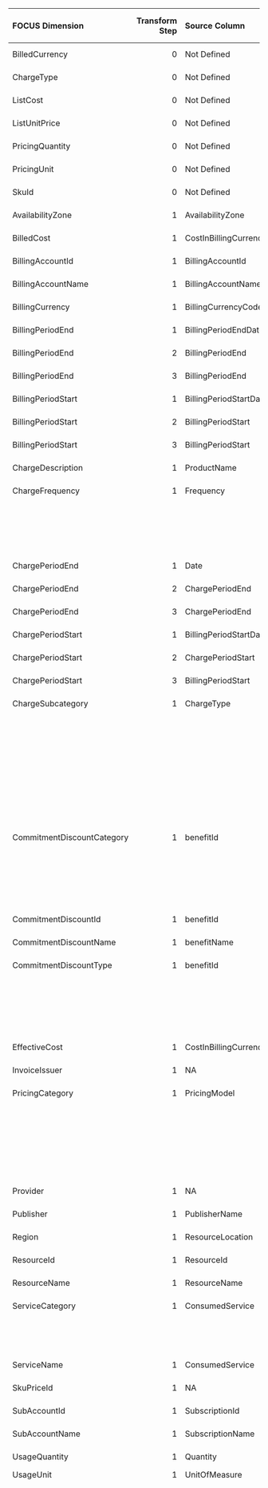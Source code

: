 | FOCUS Dimension            |   Transform Step | Source Column          | Source Column Type   | Transform Type      | Filters/Process/Etc.                                                                         |
|:---------------------------|-----------------:|:-----------------------|:---------------------|:--------------------|:---------------------------------------------------------------------------------------------|
| BilledCurrency             |                0 | Not Defined            | Not Defined          | Not Defined         | Not Defined                                                                                  |
| ChargeType                 |                0 | Not Defined            | Not Defined          | Not Defined         | Not Defined                                                                                  |
| ListCost                   |                0 | Not Defined            | Not Defined          | Not Defined         | Not Defined                                                                                  |
| ListUnitPrice              |                0 | Not Defined            | Not Defined          | Not Defined         | Not Defined                                                                                  |
| PricingQuantity            |                0 | Not Defined            | Not Defined          | Not Defined         | Not Defined                                                                                  |
| PricingUnit                |                0 | Not Defined            | Not Defined          | Not Defined         | Not Defined                                                                                  |
| SkuId                      |                0 | Not Defined            | Not Defined          | Not Defined         | Not Defined                                                                                  |
| AvailabilityZone           |                1 | AvailabilityZone       | Not Defined          | RENAME_COLUMN       |                                                                                              |
| BilledCost                 |                1 | CostInBillingCurrency  | Not Defined          | RENAME_COLUMN       |                                                                                              |
| BillingAccountId           |                1 | BillingAccountId       | Not Defined          | RENAME_COLUMN       |                                                                                              |
| BillingAccountName         |                1 | BillingAccountName     | Not Defined          | RENAME_COLUMN       |                                                                                              |
| BillingCurrency            |                1 | BillingCurrencyCode    | Not Defined          | RENAME_COLUMN       |                                                                                              |
| BillingPeriodEnd           |                1 | BillingPeriodEndDate   | Not Defined          | PARSE_DATETIME      | %m/%d/%Y                                                                                     |
| BillingPeriodEnd           |                2 | BillingPeriodEnd       | Not Defined          | ASSIGN_UTC_TIMEZONE |                                                                                              |
| BillingPeriodEnd           |                3 | BillingPeriodEnd       | Not Defined          | RENAME_COLUMN       |                                                                                              |
| BillingPeriodStart         |                1 | BillingPeriodStartDate | Not Defined          | PARSE_DATETIME      | %m/%d/%Y                                                                                     |
| BillingPeriodStart         |                2 | BillingPeriodStart     | Not Defined          | ASSIGN_UTC_TIMEZONE |                                                                                              |
| BillingPeriodStart         |                3 | BillingPeriodStart     | Not Defined          | RENAME_COLUMN       |                                                                                              |
| ChargeDescription          |                1 | ProductName            | Not Defined          | RENAME_COLUMN       |                                                                                              |
| ChargeFrequency            |                1 | Frequency              | Not Defined          | SQL_CONDITION       | conditions:                                                                                  |
|                            |                  |                        |                      |                     | - WHEN Frequency = 'OneTime' THEN 'One-Time'                                                 |
|                            |                  |                        |                      |                     | - WHEN Frequency = 'Recurring' THEN 'Recurring'                                              |
|                            |                  |                        |                      |                     | - WHEN Frequency = 'UsageBased' THEN 'Usage-Based'                                           |
|                            |                  |                        |                      |                     | default_value: '''Other'''                                                                   |
| ChargePeriodEnd            |                1 | Date                   | Not Defined          | PARSE_DATETIME      | %m/%d/%Y                                                                                     |
| ChargePeriodEnd            |                2 | ChargePeriodEnd        | Not Defined          | ASSIGN_UTC_TIMEZONE |                                                                                              |
| ChargePeriodEnd            |                3 | ChargePeriodEnd        | Not Defined          | RENAME_COLUMN       |                                                                                              |
| ChargePeriodStart          |                1 | BillingPeriodStartDate | Not Defined          | PARSE_DATETIME      | %m/%d/%Y                                                                                     |
| ChargePeriodStart          |                2 | ChargePeriodStart      | Not Defined          | ASSIGN_UTC_TIMEZONE |                                                                                              |
| ChargePeriodStart          |                3 | BillingPeriodStart     | Not Defined          | RENAME_COLUMN       |                                                                                              |
| ChargeSubcategory          |                1 | ChargeType             | Not Defined          | SQL_CONDITION       | conditions:                                                                                  |
|                            |                  |                        |                      |                     | - WHEN ChargeType = 'Usage' AND PricingModel = 'Reservation' OR PricingModel = 'SavingsPlan' |
|                            |                  |                        |                      |                     |   THEN 'Used Commitment'                                                                     |
|                            |                  |                        |                      |                     | - WHEN PricingModel = 'UnusedReservation' OR PricingModel = 'UnusedSavingsPlan' THEN         |
|                            |                  |                        |                      |                     |   'Unused Commitment'                                                                        |
|                            |                  |                        |                      |                     | - WHEN ChargeType = 'Refund' THEN 'Refund'                                                   |
|                            |                  |                        |                      |                     | - WHEN ChargeType = 'RoundingAdjustment' THEN 'Rounding Error'                               |
|                            |                  |                        |                      |                     | default_value: '''Other'''                                                                   |
| CommitmentDiscountCategory |                1 | benefitId              | Not Defined          | SQL_CONDITION       | conditions:                                                                                  |
|                            |                  |                        |                      |                     | - WHEN LOWER(benefitId) LIKE '%/microsoft.capacity/%' THEN 'Usage'                           |
|                            |                  |                        |                      |                     | - WHEN LOWER(benefitId) LIKE '%/microsoft.billingbenefits/%' THEN 'Spend'                    |
|                            |                  |                        |                      |                     | default_value: 'NULL'                                                                        |
| CommitmentDiscountId       |                1 | benefitId              | Not Defined          | RENAME_COLUMN       |                                                                                              |
| CommitmentDiscountName     |                1 | benefitName            | Not Defined          | RENAME_COLUMN       |                                                                                              |
| CommitmentDiscountType     |                1 | benefitId              | Not Defined          | SQL_CONDITION       | conditions:                                                                                  |
|                            |                  |                        |                      |                     | - WHEN LOWER(benefitId) LIKE '%/microsoft.capacity/%' THEN 'Reservation'                     |
|                            |                  |                        |                      |                     | - WHEN LOWER(benefitId) LIKE '%/microsoft.billingbenefits/%' THEN 'Savings Plan'             |
|                            |                  |                        |                      |                     | default_value: 'NULL'                                                                        |
| EffectiveCost              |                1 | CostInBillingCurrency  | Not Defined          | RENAME_COLUMN       |                                                                                              |
| InvoiceIssuer              |                1 | NA                     | Not Defined          | ASSIGN_STATIC_VALUE | static_value: Microsoft                                                                      |
| PricingCategory            |                1 | PricingModel           | Not Defined          | SQL_CONDITION       | conditions:                                                                                  |
|                            |                  |                        |                      |                     | - WHEN PricingModel = 'OnDemand' THEN 'On-Demand'                                            |
|                            |                  |                        |                      |                     | - WHEN PricingModel = 'Spot' THEN 'Dynamic'                                                  |
|                            |                  |                        |                      |                     | - WHEN PricingModel = 'Reservation' OR PricingModel = 'Savings Plans' THEN 'Commitment       |
|                            |                  |                        |                      |                     |   Discount'                                                                                  |
|                            |                  |                        |                      |                     | default_value: '''Other'''                                                                   |
| Provider                   |                1 | NA                     | Not Defined          | ASSIGN_STATIC_VALUE | static_value: Azure                                                                          |
| Publisher                  |                1 | PublisherName          | Not Defined          | RENAME_COLUMN       |                                                                                              |
| Region                     |                1 | ResourceLocation       | Not Defined          | RENAME_COLUMN       |                                                                                              |
| ResourceId                 |                1 | ResourceId             | Not Defined          | RENAME_COLUMN       |                                                                                              |
| ResourceName               |                1 | ResourceName           | Not Defined          | RENAME_COLUMN       |                                                                                              |
| ServiceCategory            |                1 | ConsumedService        | Not Defined          | LOOKUP              | destination_value: ServiceCategory                                                           |
|                            |                  |                        |                      |                     | reference_dataset_path: conversion_configs/azure/mapping_files/azure_category_mapping.csv    |
|                            |                  |                        |                      |                     | source_value: ConsumedService                                                                |
| ServiceName                |                1 | ConsumedService        | Not Defined          | RENAME_COLUMN       |                                                                                              |
| SkuPriceId                 |                1 | NA                     | Not Defined          | ASSIGN_STATIC_VALUE | static_value: null                                                                           |
| SubAccountId               |                1 | SubscriptionId         | Not Defined          | RENAME_COLUMN       |                                                                                              |
| SubAccountName             |                1 | SubscriptionName       | Not Defined          | RENAME_COLUMN       |                                                                                              |
| UsageQuantity              |                1 | Quantity               | Not Defined          | RENAME_COLUMN       |                                                                                              |
| UsageUnit                  |                1 | UnitOfMeasure          | string               | MAP_VALUES          | default_value: Units                                                                         |
|                            |                  |                        |                      |                     | value_list:                                                                                  |
|                            |                  |                        |                      |                     | - key: 1                                                                                     |
|                            |                  |                        |                      |                     |   value: Units                                                                               |
|                            |                  |                        |                      |                     | - key: 1 /Day                                                                                |
|                            |                  |                        |                      |                     |   value: Units/Day                                                                           |
|                            |                  |                        |                      |                     | - key: 1 /Hour                                                                               |
|                            |                  |                        |                      |                     |   value: Units/Hour                                                                          |
|                            |                  |                        |                      |                     | - key: 1 /Month                                                                              |
|                            |                  |                        |                      |                     |   value: Units/Month                                                                         |
|                            |                  |                        |                      |                     | - key: 1 /Year                                                                               |
|                            |                  |                        |                      |                     |   value: Units/Year                                                                          |
|                            |                  |                        |                      |                     | - key: 1 1 Hour                                                                              |
|                            |                  |                        |                      |                     |   value: Hours                                                                               |
|                            |                  |                        |                      |                     | - key: 1 Agents                                                                              |
|                            |                  |                        |                      |                     |   value: Agents                                                                              |
|                            |                  |                        |                      |                     | - key: 1 Annual Domain                                                                       |
|                            |                  |                        |                      |                     |   value: Domains/Year                                                                        |
|                            |                  |                        |                      |                     | - key: 1 Annual Domains                                                                      |
|                            |                  |                        |                      |                     |   value: Domains/Year                                                                        |
|                            |                  |                        |                      |                     | - key: 1 Annual Subscriptions                                                                |
|                            |                  |                        |                      |                     |   value: Subscriptions/Year                                                                  |
|                            |                  |                        |                      |                     | - key: 1 Border Routers                                                                      |
|                            |                  |                        |                      |                     |   value: Routers                                                                             |
|                            |                  |                        |                      |                     | - key: 1 Certificate                                                                         |
|                            |                  |                        |                      |                     |   value: Certificates                                                                        |
|                            |                  |                        |                      |                     | - key: 1 Concurrent DVC                                                                      |
|                            |                  |                        |                      |                     |   value: Configurations                                                                      |
|                            |                  |                        |                      |                     | - key: 1 Connection                                                                          |
|                            |                  |                        |                      |                     |   value: Connections                                                                         |
|                            |                  |                        |                      |                     | - key: 1 Connections                                                                         |
|                            |                  |                        |                      |                     |   value: Connections                                                                         |
|                            |                  |                        |                      |                     | - key: 1 Content Hours                                                                       |
|                            |                  |                        |                      |                     |   value: Hours                                                                               |
|                            |                  |                        |                      |                     | - key: 1 Cubic Meter/Month                                                                   |
|                            |                  |                        |                      |                     |   value: Cubic Meters/Month                                                                  |
|                            |                  |                        |                      |                     | - key: 1 Daily App                                                                           |
|                            |                  |                        |                      |                     |   value: Apps/Day                                                                            |
|                            |                  |                        |                      |                     | - key: 1 Daily Connection                                                                    |
|                            |                  |                        |                      |                     |   value: Connections/Day                                                                     |
|                            |                  |                        |                      |                     | - key: 1 Daily Connections                                                                   |
|                            |                  |                        |                      |                     |   value: Connections/Day                                                                     |
|                            |                  |                        |                      |                     | - key: 1 Daily Pack                                                                          |
|                            |                  |                        |                      |                     |   value: Packs/Day                                                                           |
|                            |                  |                        |                      |                     | - key: 1 Daily Reserved Unit                                                                 |
|                            |                  |                        |                      |                     |   value: Units/Day                                                                           |
|                            |                  |                        |                      |                     | - key: 1 Daily Reserved Units                                                                |
|                            |                  |                        |                      |                     |   value: Units/Day                                                                           |
|                            |                  |                        |                      |                     | - key: 1 Daily Unit                                                                          |
|                            |                  |                        |                      |                     |   value: Units/Day                                                                           |
|                            |                  |                        |                      |                     | - key: 1 Daily Units                                                                         |
|                            |                  |                        |                      |                     |   value: Units/Day                                                                           |
|                            |                  |                        |                      |                     | - key: 1 Daily User                                                                          |
|                            |                  |                        |                      |                     |   value: Users/Day                                                                           |
|                            |                  |                        |                      |                     | - key: 1 Database Unit                                                                       |
|                            |                  |                        |                      |                     |   value: Units                                                                               |
|                            |                  |                        |                      |                     | - key: 1 Database Units (DU)                                                                 |
|                            |                  |                        |                      |                     |   value: Units                                                                               |
|                            |                  |                        |                      |                     | - key: 1 Day                                                                                 |
|                            |                  |                        |                      |                     |   value: Days                                                                                |
|                            |                  |                        |                      |                     | - key: 1 Days                                                                                |
|                            |                  |                        |                      |                     |   value: Days                                                                                |
|                            |                  |                        |                      |                     | - key: 1 Device                                                                              |
|                            |                  |                        |                      |                     |   value: Devices                                                                             |
|                            |                  |                        |                      |                     | - key: 1 Devices                                                                             |
|                            |                  |                        |                      |                     |   value: Devices                                                                             |
|                            |                  |                        |                      |                     | - key: 1 Executions                                                                          |
|                            |                  |                        |                      |                     |   value: Executions                                                                          |
|                            |                  |                        |                      |                     | - key: 1 GB                                                                                  |
|                            |                  |                        |                      |                     |   value: GB                                                                                  |
|                            |                  |                        |                      |                     | - key: 1 GB Hour                                                                             |
|                            |                  |                        |                      |                     |   value: GB Hours                                                                            |
|                            |                  |                        |                      |                     | - key: 1 GB Second                                                                           |
|                            |                  |                        |                      |                     |   value: GB Seconds                                                                          |
|                            |                  |                        |                      |                     | - key: 1 GB/Hour                                                                             |
|                            |                  |                        |                      |                     |   value: GB/Hour                                                                             |
|                            |                  |                        |                      |                     | - key: 1 GB/Month                                                                            |
|                            |                  |                        |                      |                     |   value: GB/Month                                                                            |
|                            |                  |                        |                      |                     | - key: 1 GiB Hour                                                                            |
|                            |                  |                        |                      |                     |   value: GiB Hours                                                                           |
|                            |                  |                        |                      |                     | - key: 1 GiB/Day                                                                             |
|                            |                  |                        |                      |                     |   value: GiB/Day                                                                             |
|                            |                  |                        |                      |                     | - key: 1 GiB/Hour                                                                            |
|                            |                  |                        |                      |                     |   value: GiB/Hour                                                                            |
|                            |                  |                        |                      |                     | - key: 1 GiB/Month                                                                           |
|                            |                  |                        |                      |                     |   value: GiB/Month                                                                           |
|                            |                  |                        |                      |                     | - key: 1 Hour                                                                                |
|                            |                  |                        |                      |                     |   value: Hours                                                                               |
|                            |                  |                        |                      |                     | - key: 1 Hourly Connection                                                                   |
|                            |                  |                        |                      |                     |   value: Connections/Hour                                                                    |
|                            |                  |                        |                      |                     | - key: 1 Hourly Unit                                                                         |
|                            |                  |                        |                      |                     |   value: Units/Hour                                                                          |
|                            |                  |                        |                      |                     | - key: 1 Hourly Units                                                                        |
|                            |                  |                        |                      |                     |   value: Units/Hour                                                                          |
|                            |                  |                        |                      |                     | - key: 1 Hours                                                                               |
|                            |                  |                        |                      |                     |   value: Hours                                                                               |
|                            |                  |                        |                      |                     | - key: 1 Key                                                                                 |
|                            |                  |                        |                      |                     |   value: Keys                                                                                |
|                            |                  |                        |                      |                     | - key: 1 Key Use                                                                             |
|                            |                  |                        |                      |                     |   value: Keys                                                                                |
|                            |                  |                        |                      |                     | - key: 1 MB                                                                                  |
|                            |                  |                        |                      |                     |   value: MB                                                                                  |
|                            |                  |                        |                      |                     | - key: 1 Maps                                                                                |
|                            |                  |                        |                      |                     |   value: Maps                                                                                |
|                            |                  |                        |                      |                     | - key: 1 Messaging Unit                                                                      |
|                            |                  |                        |                      |                     |   value: Units                                                                               |
|                            |                  |                        |                      |                     | - key: 1 Minute                                                                              |
|                            |                  |                        |                      |                     |   value: Minutes                                                                             |
|                            |                  |                        |                      |                     | - key: 1 Month                                                                               |
|                            |                  |                        |                      |                     |   value: Months                                                                              |
|                            |                  |                        |                      |                     | - key: 1 Named Users                                                                         |
|                            |                  |                        |                      |                     |   value: Users                                                                               |
|                            |                  |                        |                      |                     | - key: 1 Node                                                                                |
|                            |                  |                        |                      |                     |   value: Nodes                                                                               |
|                            |                  |                        |                      |                     | - key: 1 Nodes                                                                               |
|                            |                  |                        |                      |                     |   value: Nodes                                                                               |
|                            |                  |                        |                      |                     | - key: 1 PB/Hour                                                                             |
|                            |                  |                        |                      |                     |   value: PB/Hour                                                                             |
|                            |                  |                        |                      |                     | - key: 1 PiB/Hour                                                                            |
|                            |                  |                        |                      |                     |   value: PiB/Hour                                                                            |
|                            |                  |                        |                      |                     | - key: 1 Pipeline                                                                            |
|                            |                  |                        |                      |                     |   value: Pipelines                                                                           |
|                            |                  |                        |                      |                     | - key: 1 Plan                                                                                |
|                            |                  |                        |                      |                     |   value: Plans                                                                               |
|                            |                  |                        |                      |                     | - key: 1 Plans                                                                               |
|                            |                  |                        |                      |                     |   value: Plans                                                                               |
|                            |                  |                        |                      |                     | - key: 1 Policies                                                                            |
|                            |                  |                        |                      |                     |   value: Policies                                                                            |
|                            |                  |                        |                      |                     | - key: 1 Resource                                                                            |
|                            |                  |                        |                      |                     |   value: Resources                                                                           |
|                            |                  |                        |                      |                     | - key: 1 Sites                                                                               |
|                            |                  |                        |                      |                     |   value: Sites                                                                               |
|                            |                  |                        |                      |                     | - key: 1 Subscription                                                                        |
|                            |                  |                        |                      |                     |   value: Subscriptions                                                                       |
|                            |                  |                        |                      |                     | - key: 1 Subscriptions                                                                       |
|                            |                  |                        |                      |                     |   value: Subscriptions                                                                       |
|                            |                  |                        |                      |                     | - key: 1 TB                                                                                  |
|                            |                  |                        |                      |                     |   value: TB                                                                                  |
|                            |                  |                        |                      |                     | - key: 1 TB Hour                                                                             |
|                            |                  |                        |                      |                     |   value: TB Hours                                                                            |
|                            |                  |                        |                      |                     | - key: 1 TB Second                                                                           |
|                            |                  |                        |                      |                     |   value: TB Seconds                                                                          |
|                            |                  |                        |                      |                     | - key: 1 TB/Hour                                                                             |
|                            |                  |                        |                      |                     |   value: TB/Hour                                                                             |
|                            |                  |                        |                      |                     | - key: 1 TB/Month                                                                            |
|                            |                  |                        |                      |                     |   value: TB/Month                                                                            |
|                            |                  |                        |                      |                     | - key: 1 TiB                                                                                 |
|                            |                  |                        |                      |                     |   value: TiB                                                                                 |
|                            |                  |                        |                      |                     | - key: 1 TiB Hour                                                                            |
|                            |                  |                        |                      |                     |   value: TiB Hours                                                                           |
|                            |                  |                        |                      |                     | - key: 1 TiB/Hour                                                                            |
|                            |                  |                        |                      |                     |   value: TiB/Hour                                                                            |
|                            |                  |                        |                      |                     | - key: 1 TiB/Month                                                                           |
|                            |                  |                        |                      |                     |   value: TiB/Month                                                                           |
|                            |                  |                        |                      |                     | - key: 1 Unit                                                                                |
|                            |                  |                        |                      |                     |   value: Units                                                                               |
|                            |                  |                        |                      |                     | - key: 1 Units                                                                               |
|                            |                  |                        |                      |                     |   value: Units                                                                               |
|                            |                  |                        |                      |                     | - key: 1 User                                                                                |
|                            |                  |                        |                      |                     |   value: Users                                                                               |
|                            |                  |                        |                      |                     | - key: 1 Users                                                                               |
|                            |                  |                        |                      |                     |   value: Users                                                                               |
|                            |                  |                        |                      |                     | - key: 1 VM                                                                                  |
|                            |                  |                        |                      |                     |   value: Virtual Machines                                                                    |
|                            |                  |                        |                      |                     | - key: 1 Virtual Machine                                                                     |
|                            |                  |                        |                      |                     |   value: Virtual Machines                                                                    |
|                            |                  |                        |                      |                     | - key: 1 Website                                                                             |
|                            |                  |                        |                      |                     |   value: Websites                                                                            |
|                            |                  |                        |                      |                     | - key: 1 Zones                                                                               |
|                            |                  |                        |                      |                     |   value: Zones                                                                               |
|                            |                  |                        |                      |                     | - key: 1 day                                                                                 |
|                            |                  |                        |                      |                     |   value: Day                                                                                 |
|                            |                  |                        |                      |                     | - key: 1 hour                                                                                |
|                            |                  |                        |                      |                     |   value: Hour                                                                                |
|                            |                  |                        |                      |                     | - key: 1 user                                                                                |
|                            |                  |                        |                      |                     |   value: User                                                                                |
|                            |                  |                        |                      |                     | - key: 1/Day                                                                                 |
|                            |                  |                        |                      |                     |   value: Units/Day                                                                           |
|                            |                  |                        |                      |                     | - key: 1/Hour                                                                                |
|                            |                  |                        |                      |                     |   value: Units/Hour                                                                          |
|                            |                  |                        |                      |                     | - key: 1/Month                                                                               |
|                            |                  |                        |                      |                     |   value: Units/Month                                                                         |
|                            |                  |                        |                      |                     | - key: 10                                                                                    |
|                            |                  |                        |                      |                     |   value: Units                                                                               |
|                            |                  |                        |                      |                     | - key: 10                                                                                    |
|                            |                  |                        |                      |                     |   value: Units                                                                               |
|                            |                  |                        |                      |                     | - key: 10 /Day                                                                               |
|                            |                  |                        |                      |                     |   value: Units/Day                                                                           |
|                            |                  |                        |                      |                     | - key: 10 /Hour                                                                              |
|                            |                  |                        |                      |                     |   value: Units/Hour                                                                          |
|                            |                  |                        |                      |                     | - key: 10 /Month                                                                             |
|                            |                  |                        |                      |                     |   value: Units/Month                                                                         |
|                            |                  |                        |                      |                     | - key: 10 Activities                                                                         |
|                            |                  |                        |                      |                     |   value: Activities                                                                          |
|                            |                  |                        |                      |                     | - key: 10 DB Hours                                                                           |
|                            |                  |                        |                      |                     |   value: DB Hours                                                                            |
|                            |                  |                        |                      |                     | - key: 10 DBU Hours                                                                          |
|                            |                  |                        |                      |                     |   value: DBU Hours                                                                           |
|                            |                  |                        |                      |                     | - key: 10 Database Unit                                                                      |
|                            |                  |                        |                      |                     |   value: Units                                                                               |
|                            |                  |                        |                      |                     | - key: 10 Database Units (DU)                                                                |
|                            |                  |                        |                      |                     |   value: Units                                                                               |
|                            |                  |                        |                      |                     | - key: 10 Days                                                                               |
|                            |                  |                        |                      |                     |   value: Days                                                                                |
|                            |                  |                        |                      |                     | - key: 10 Devices                                                                            |
|                            |                  |                        |                      |                     |   value: Devices                                                                             |
|                            |                  |                        |                      |                     | - key: 10 GB                                                                                 |
|                            |                  |                        |                      |                     |   value: GB                                                                                  |
|                            |                  |                        |                      |                     | - key: 10 GB/Day                                                                             |
|                            |                  |                        |                      |                     |   value: GB/Day                                                                              |
|                            |                  |                        |                      |                     | - key: 10 GB/Month                                                                           |
|                            |                  |                        |                      |                     |   value: GB/Month                                                                            |
|                            |                  |                        |                      |                     | - key: 10 GiB                                                                                |
|                            |                  |                        |                      |                     |   value: GiB                                                                                 |
|                            |                  |                        |                      |                     | - key: 10 GiB/Month                                                                          |
|                            |                  |                        |                      |                     |   value: GiB/Month                                                                           |
|                            |                  |                        |                      |                     | - key: 10 Hour                                                                               |
|                            |                  |                        |                      |                     |   value: Hours                                                                               |
|                            |                  |                        |                      |                     | - key: 10 Hourly Units                                                                       |
|                            |                  |                        |                      |                     |   value: Units/Hour                                                                          |
|                            |                  |                        |                      |                     | - key: 10 Hours                                                                              |
|                            |                  |                        |                      |                     |   value: Hours                                                                               |
|                            |                  |                        |                      |                     | - key: 10 Instance Hours                                                                     |
|                            |                  |                        |                      |                     |   value: Hours                                                                               |
|                            |                  |                        |                      |                     | - key: 10 Minutes                                                                            |
|                            |                  |                        |                      |                     |   value: Minutes                                                                             |
|                            |                  |                        |                      |                     | - key: 10 Month                                                                              |
|                            |                  |                        |                      |                     |   value: Months                                                                              |
|                            |                  |                        |                      |                     | - key: 10 Months                                                                             |
|                            |                  |                        |                      |                     |   value: Months                                                                              |
|                            |                  |                        |                      |                     | - key: 10 PB Seconds                                                                         |
|                            |                  |                        |                      |                     |   value: PB Seconds                                                                          |
|                            |                  |                        |                      |                     | - key: 10 PB/Hour                                                                            |
|                            |                  |                        |                      |                     |   value: PB/Hour                                                                             |
|                            |                  |                        |                      |                     | - key: 10 PiB Seconds                                                                        |
|                            |                  |                        |                      |                     |   value: PiB Seconds                                                                         |
|                            |                  |                        |                      |                     | - key: 10 Pipelines                                                                          |
|                            |                  |                        |                      |                     |   value: Pipelines                                                                           |
|                            |                  |                        |                      |                     | - key: 10 Rotations                                                                          |
|                            |                  |                        |                      |                     |   value: Rotations                                                                           |
|                            |                  |                        |                      |                     | - key: 10 Service Endpoints                                                                  |
|                            |                  |                        |                      |                     |   value: Endpoints                                                                           |
|                            |                  |                        |                      |                     | - key: 10 TB                                                                                 |
|                            |                  |                        |                      |                     |   value: TB                                                                                  |
|                            |                  |                        |                      |                     | - key: 10 TB Hours                                                                           |
|                            |                  |                        |                      |                     |   value: TB Hours                                                                            |
|                            |                  |                        |                      |                     | - key: 10 TB/Day                                                                             |
|                            |                  |                        |                      |                     |   value: TB/Day                                                                              |
|                            |                  |                        |                      |                     | - key: 10 TB/Hour                                                                            |
|                            |                  |                        |                      |                     |   value: TB/Hour                                                                             |
|                            |                  |                        |                      |                     | - key: 10 TB/Month                                                                           |
|                            |                  |                        |                      |                     |   value: TB/Month                                                                            |
|                            |                  |                        |                      |                     | - key: 10 TiB                                                                                |
|                            |                  |                        |                      |                     |   value: TiB                                                                                 |
|                            |                  |                        |                      |                     | - key: 10 TiB Hours                                                                          |
|                            |                  |                        |                      |                     |   value: TiB Hours                                                                           |
|                            |                  |                        |                      |                     | - key: 10 TiB/Hour                                                                           |
|                            |                  |                        |                      |                     |   value: TiB/Hour                                                                            |
|                            |                  |                        |                      |                     | - key: 10 TiB/Month                                                                          |
|                            |                  |                        |                      |                     |   value: TiB/Month                                                                           |
|                            |                  |                        |                      |                     | - key: 10 Unit                                                                               |
|                            |                  |                        |                      |                     |   value: Units                                                                               |
|                            |                  |                        |                      |                     | - key: 10 Unit Hours                                                                         |
|                            |                  |                        |                      |                     |   value: Unit Hours                                                                          |
|                            |                  |                        |                      |                     | - key: 10 Units                                                                              |
|                            |                  |                        |                      |                     |   value: Units                                                                               |
|                            |                  |                        |                      |                     | - key: 10 day                                                                                |
|                            |                  |                        |                      |                     |   value: Day                                                                                 |
|                            |                  |                        |                      |                     | - key: 100                                                                                   |
|                            |                  |                        |                      |                     |   value: Units                                                                               |
|                            |                  |                        |                      |                     | - key: 100                                                                                   |
|                            |                  |                        |                      |                     |   value: Units                                                                               |
|                            |                  |                        |                      |                     | - key: 100 /Day                                                                              |
|                            |                  |                        |                      |                     |   value: Units/Day                                                                           |
|                            |                  |                        |                      |                     | - key: 100 /Hour                                                                             |
|                            |                  |                        |                      |                     |   value: Units/Hour                                                                          |
|                            |                  |                        |                      |                     | - key: 100 /Month                                                                            |
|                            |                  |                        |                      |                     |   value: Units/Month                                                                         |
|                            |                  |                        |                      |                     | - key: 100 API Calls                                                                         |
|                            |                  |                        |                      |                     |   value: Requests                                                                            |
|                            |                  |                        |                      |                     | - key: 100 Authentications                                                                   |
|                            |                  |                        |                      |                     |   value: Authentications                                                                     |
|                            |                  |                        |                      |                     | - key: 100 Connections                                                                       |
|                            |                  |                        |                      |                     |   value: Connections                                                                         |
|                            |                  |                        |                      |                     | - key: 100 Core Hours                                                                        |
|                            |                  |                        |                      |                     |   value: Hours                                                                               |
|                            |                  |                        |                      |                     | - key: 100 Core Hrs                                                                          |
|                            |                  |                        |                      |                     |   value: Hours                                                                               |
|                            |                  |                        |                      |                     | - key: 100 Days                                                                              |
|                            |                  |                        |                      |                     |   value: Days                                                                                |
|                            |                  |                        |                      |                     | - key: 100 GB                                                                                |
|                            |                  |                        |                      |                     |   value: GB                                                                                  |
|                            |                  |                        |                      |                     | - key: 100 GB/Day                                                                            |
|                            |                  |                        |                      |                     |   value: GB/Day                                                                              |
|                            |                  |                        |                      |                     | - key: 100 GB/Month                                                                          |
|                            |                  |                        |                      |                     |   value: GB/Month                                                                            |
|                            |                  |                        |                      |                     | - key: 100 GiB                                                                               |
|                            |                  |                        |                      |                     |   value: GiB                                                                                 |
|                            |                  |                        |                      |                     | - key: 100 GiB/Hour                                                                          |
|                            |                  |                        |                      |                     |   value: GiB/Hour                                                                            |
|                            |                  |                        |                      |                     | - key: 100 GiB/Month                                                                         |
|                            |                  |                        |                      |                     |   value: GiB/Month                                                                           |
|                            |                  |                        |                      |                     | - key: 100 Hour                                                                              |
|                            |                  |                        |                      |                     |   value: Hours                                                                               |
|                            |                  |                        |                      |                     | - key: 100 Hourly Units                                                                      |
|                            |                  |                        |                      |                     |   value: Units/Hour                                                                          |
|                            |                  |                        |                      |                     | - key: 100 Hours                                                                             |
|                            |                  |                        |                      |                     |   value: Hours                                                                               |
|                            |                  |                        |                      |                     | - key: 100 IOPS/Month                                                                        |
|                            |                  |                        |                      |                     |   value: IOPS/Month                                                                          |
|                            |                  |                        |                      |                     | - key: 100 MB                                                                                |
|                            |                  |                        |                      |                     |   value: MB                                                                                  |
|                            |                  |                        |                      |                     | - key: 100 MB/Month                                                                          |
|                            |                  |                        |                      |                     |   value: MB/Month                                                                            |
|                            |                  |                        |                      |                     | - key: 100 Mbps                                                                              |
|                            |                  |                        |                      |                     |   value: Mbps                                                                                |
|                            |                  |                        |                      |                     | - key: 100 Minutes                                                                           |
|                            |                  |                        |                      |                     |   value: Minutes                                                                             |
|                            |                  |                        |                      |                     | - key: 100 Months                                                                            |
|                            |                  |                        |                      |                     |   value: Months                                                                              |
|                            |                  |                        |                      |                     | - key: 100 TB                                                                                |
|                            |                  |                        |                      |                     |   value: TB                                                                                  |
|                            |                  |                        |                      |                     | - key: 100 TB/Hour                                                                           |
|                            |                  |                        |                      |                     |   value: TB/Hour                                                                             |
|                            |                  |                        |                      |                     | - key: 100 TB/Month                                                                          |
|                            |                  |                        |                      |                     |   value: TB/Month                                                                            |
|                            |                  |                        |                      |                     | - key: 100 TiB/Hour                                                                          |
|                            |                  |                        |                      |                     |   value: TiB/Hour                                                                            |
|                            |                  |                        |                      |                     | - key: 100 Unit                                                                              |
|                            |                  |                        |                      |                     |   value: Units                                                                               |
|                            |                  |                        |                      |                     | - key: 100 Units                                                                             |
|                            |                  |                        |                      |                     |   value: Units                                                                               |
|                            |                  |                        |                      |                     | - key: 100 Users                                                                             |
|                            |                  |                        |                      |                     |   value: Users                                                                               |
|                            |                  |                        |                      |                     | - key: 1000                                                                                  |
|                            |                  |                        |                      |                     |   value: Units                                                                               |
|                            |                  |                        |                      |                     | - key: 1000                                                                                  |
|                            |                  |                        |                      |                     |   value: Units                                                                               |
|                            |                  |                        |                      |                     | - key: 1000 /Day                                                                             |
|                            |                  |                        |                      |                     |   value: Units/Day                                                                           |
|                            |                  |                        |                      |                     | - key: 1000 /Hour                                                                            |
|                            |                  |                        |                      |                     |   value: Units/Hour                                                                          |
|                            |                  |                        |                      |                     | - key: 1000 /Month                                                                           |
|                            |                  |                        |                      |                     |   value: Units/Month                                                                         |
|                            |                  |                        |                      |                     | - key: 1000 APIs                                                                             |
|                            |                  |                        |                      |                     |   value: APIs                                                                                |
|                            |                  |                        |                      |                     | - key: 1000 Activity Runs                                                                    |
|                            |                  |                        |                      |                     |   value: Runs                                                                                |
|                            |                  |                        |                      |                     | - key: 1000 Checks                                                                           |
|                            |                  |                        |                      |                     |   value: Checks                                                                              |
|                            |                  |                        |                      |                     | - key: 1000 Executions                                                                       |
|                            |                  |                        |                      |                     |   value: Executions                                                                          |
|                            |                  |                        |                      |                     | - key: 1000 GB                                                                               |
|                            |                  |                        |                      |                     |   value: GB                                                                                  |
|                            |                  |                        |                      |                     | - key: 1000 GB Hours                                                                         |
|                            |                  |                        |                      |                     |   value: GB Hours                                                                            |
|                            |                  |                        |                      |                     | - key: 1000 GB/Month                                                                         |
|                            |                  |                        |                      |                     |   value: GB/Month                                                                            |
|                            |                  |                        |                      |                     | - key: 1000 Hours                                                                            |
|                            |                  |                        |                      |                     |   value: Hours                                                                               |
|                            |                  |                        |                      |                     | - key: 1000 IOPS/Month                                                                       |
|                            |                  |                        |                      |                     |   value: IOPS/Month                                                                          |
|                            |                  |                        |                      |                     | - key: 1000 Keys                                                                             |
|                            |                  |                        |                      |                     |   value: Keys                                                                                |
|                            |                  |                        |                      |                     | - key: 1000 Licenses                                                                         |
|                            |                  |                        |                      |                     |   value: Licenses                                                                            |
|                            |                  |                        |                      |                     | - key: 1000 MAUS                                                                             |
|                            |                  |                        |                      |                     |   value: Users/Month                                                                         |
|                            |                  |                        |                      |                     | - key: 1000 MAUs                                                                             |
|                            |                  |                        |                      |                     |   value: Users/Month                                                                         |
|                            |                  |                        |                      |                     | - key: 1000 MB/Month                                                                         |
|                            |                  |                        |                      |                     |   value: MB/Month                                                                            |
|                            |                  |                        |                      |                     | - key: 1000 Minutes                                                                          |
|                            |                  |                        |                      |                     |   value: Minutes                                                                             |
|                            |                  |                        |                      |                     | - key: 1000 Months                                                                           |
|                            |                  |                        |                      |                     |   value: Months                                                                              |
|                            |                  |                        |                      |                     | - key: 1000 Relay Hours                                                                      |
|                            |                  |                        |                      |                     |   value: Hours                                                                               |
|                            |                  |                        |                      |                     | - key: 1000 Relay Hrs                                                                        |
|                            |                  |                        |                      |                     |   value: Hours                                                                               |
|                            |                  |                        |                      |                     | - key: 1000 Renders                                                                          |
|                            |                  |                        |                      |                     |   value: Renders                                                                             |
|                            |                  |                        |                      |                     | - key: 1000 Transactions                                                                     |
|                            |                  |                        |                      |                     |   value: Transactions                                                                        |
|                            |                  |                        |                      |                     | - key: 10000                                                                                 |
|                            |                  |                        |                      |                     |   value: Units                                                                               |
|                            |                  |                        |                      |                     | - key: 10000                                                                                 |
|                            |                  |                        |                      |                     |   value: Units                                                                               |
|                            |                  |                        |                      |                     | - key: 10000 /Day                                                                            |
|                            |                  |                        |                      |                     |   value: Units/Day                                                                           |
|                            |                  |                        |                      |                     | - key: 10000 /Hour                                                                           |
|                            |                  |                        |                      |                     |   value: Units/Hour                                                                          |
|                            |                  |                        |                      |                     | - key: 10000 /Month                                                                          |
|                            |                  |                        |                      |                     |   value: Units/Month                                                                         |
|                            |                  |                        |                      |                     | - key: 10000 1,000s                                                                          |
|                            |                  |                        |                      |                     |   value: Transactions in Thousands                                                           |
|                            |                  |                        |                      |                     | - key: 10000 Actions                                                                         |
|                            |                  |                        |                      |                     |   value: Actions                                                                             |
|                            |                  |                        |                      |                     | - key: 10000 Authentications                                                                 |
|                            |                  |                        |                      |                     |   value: Authentications                                                                     |
|                            |                  |                        |                      |                     | - key: 10000 Executions                                                                      |
|                            |                  |                        |                      |                     |   value: Executions                                                                          |
|                            |                  |                        |                      |                     | - key: 10000 Faces                                                                           |
|                            |                  |                        |                      |                     |   value: Faces                                                                               |
|                            |                  |                        |                      |                     | - key: 10000 GB                                                                              |
|                            |                  |                        |                      |                     |   value: GB                                                                                  |
|                            |                  |                        |                      |                     | - key: 10000 GB Hours                                                                        |
|                            |                  |                        |                      |                     |   value: GB Hours                                                                            |
|                            |                  |                        |                      |                     | - key: 10000 GB/Hour                                                                         |
|                            |                  |                        |                      |                     |   value: GB/Hour                                                                             |
|                            |                  |                        |                      |                     | - key: 10000 GB/Month                                                                        |
|                            |                  |                        |                      |                     |   value: GB/Month                                                                            |
|                            |                  |                        |                      |                     | - key: 10000 GiB/Hour                                                                        |
|                            |                  |                        |                      |                     |   value: GiB/Hour                                                                            |
|                            |                  |                        |                      |                     | - key: 10000 Hours                                                                           |
|                            |                  |                        |                      |                     |   value: Hours                                                                               |
|                            |                  |                        |                      |                     | - key: 10000 Minutes                                                                         |
|                            |                  |                        |                      |                     |   value: Minutes                                                                             |
|                            |                  |                        |                      |                     | - key: 10000 Operations                                                                      |
|                            |                  |                        |                      |                     |   value: Operations                                                                          |
|                            |                  |                        |                      |                     | - key: 10000 Predictions                                                                     |
|                            |                  |                        |                      |                     |   value: Predictions                                                                         |
|                            |                  |                        |                      |                     | - key: 10000 Seconds                                                                         |
|                            |                  |                        |                      |                     |   value: Seconds                                                                             |
|                            |                  |                        |                      |                     | - key: 10000 Transactions                                                                    |
|                            |                  |                        |                      |                     |   value: Transactions                                                                        |
|                            |                  |                        |                      |                     | - key: 10000 Users                                                                           |
|                            |                  |                        |                      |                     |   value: Users                                                                               |
|                            |                  |                        |                      |                     | - key: 10000 Virtual User Minutes                                                            |
|                            |                  |                        |                      |                     |   value: Minutes                                                                             |
|                            |                  |                        |                      |                     | - key: 100000                                                                                |
|                            |                  |                        |                      |                     |   value: Units                                                                               |
|                            |                  |                        |                      |                     | - key: 100000                                                                                |
|                            |                  |                        |                      |                     |   value: Units                                                                               |
|                            |                  |                        |                      |                     | - key: 100000 /Day                                                                           |
|                            |                  |                        |                      |                     |   value: Units/Day                                                                           |
|                            |                  |                        |                      |                     | - key: 100000 /Hour                                                                          |
|                            |                  |                        |                      |                     |   value: Units/Hour                                                                          |
|                            |                  |                        |                      |                     | - key: 100000 Executions                                                                     |
|                            |                  |                        |                      |                     |   value: Executions                                                                          |
|                            |                  |                        |                      |                     | - key: 100000 GB                                                                             |
|                            |                  |                        |                      |                     |   value: GB                                                                                  |
|                            |                  |                        |                      |                     | - key: 100000 GB Seconds                                                                     |
|                            |                  |                        |                      |                     |   value: GB Seconds                                                                          |
|                            |                  |                        |                      |                     | - key: 100000 GB/Hour                                                                        |
|                            |                  |                        |                      |                     |   value: GB/Hour                                                                             |
|                            |                  |                        |                      |                     | - key: 100000 GiB/Hour                                                                       |
|                            |                  |                        |                      |                     |   value: GiB/Hour                                                                            |
|                            |                  |                        |                      |                     | - key: 100000 Hours                                                                          |
|                            |                  |                        |                      |                     |   value: Hours                                                                               |
|                            |                  |                        |                      |                     | - key: 100000 Seconds                                                                        |
|                            |                  |                        |                      |                     |   value: Seconds                                                                             |
|                            |                  |                        |                      |                     | - key: 100000 Transactions                                                                   |
|                            |                  |                        |                      |                     |   value: Transactions                                                                        |
|                            |                  |                        |                      |                     | - key: 1000000                                                                               |
|                            |                  |                        |                      |                     |   value: Units                                                                               |
|                            |                  |                        |                      |                     | - key: 1000000                                                                               |
|                            |                  |                        |                      |                     |   value: Units                                                                               |
|                            |                  |                        |                      |                     | - key: 1000000 /Hour                                                                         |
|                            |                  |                        |                      |                     |   value: Units/Hour                                                                          |
|                            |                  |                        |                      |                     | - key: 1000000 /Month                                                                        |
|                            |                  |                        |                      |                     |   value: Units/Month                                                                         |
|                            |                  |                        |                      |                     | - key: 1000000 Data Points                                                                   |
|                            |                  |                        |                      |                     |   value: Data Points                                                                         |
|                            |                  |                        |                      |                     | - key: 1000000 GB Seconds                                                                    |
|                            |                  |                        |                      |                     |   value: GB Seconds                                                                          |
|                            |                  |                        |                      |                     | - key: 1000000 Messages                                                                      |
|                            |                  |                        |                      |                     |   value: Messages                                                                            |
|                            |                  |                        |                      |                     | - key: 1000000 Operations                                                                    |
|                            |                  |                        |                      |                     |   value: Operations                                                                          |
|                            |                  |                        |                      |                     | - key: 1000000 Pushes                                                                        |
|                            |                  |                        |                      |                     |   value: Pushes                                                                              |
|                            |                  |                        |                      |                     | - key: 1000000 Requests                                                                      |
|                            |                  |                        |                      |                     |   value: Requests                                                                            |
|                            |                  |                        |                      |                     | - key: 1000000 Seconds                                                                       |
|                            |                  |                        |                      |                     |   value: Seconds                                                                             |
|                            |                  |                        |                      |                     | - key: 1000000 Transactions                                                                  |
|                            |                  |                        |                      |                     |   value: Transactions                                                                        |
|                            |                  |                        |                      |                     | - key: 10000000                                                                              |
|                            |                  |                        |                      |                     |   value: Units                                                                               |
|                            |                  |                        |                      |                     | - key: 10000000                                                                              |
|                            |                  |                        |                      |                     |   value: Units                                                                               |
|                            |                  |                        |                      |                     | - key: 10000000 /Hour                                                                        |
|                            |                  |                        |                      |                     |   value: Units/Hour                                                                          |
|                            |                  |                        |                      |                     | - key: 10000000 /Month                                                                       |
|                            |                  |                        |                      |                     |   value: Units/Month                                                                         |
|                            |                  |                        |                      |                     | - key: 10000000 GB Seconds                                                                   |
|                            |                  |                        |                      |                     |   value: GB Seconds                                                                          |
|                            |                  |                        |                      |                     | - key: 10000000 Operations                                                                   |
|                            |                  |                        |                      |                     |   value: Operations                                                                          |
|                            |                  |                        |                      |                     | - key: 10000000 Pushes                                                                       |
|                            |                  |                        |                      |                     |   value: Pushes                                                                              |
|                            |                  |                        |                      |                     | - key: 10000000 Queries                                                                      |
|                            |                  |                        |                      |                     |   value: Queries                                                                             |
|                            |                  |                        |                      |                     | - key: 10000000 Seconds                                                                      |
|                            |                  |                        |                      |                     |   value: Seconds                                                                             |
|                            |                  |                        |                      |                     | - key: 10000000 Transactions                                                                 |
|                            |                  |                        |                      |                     |   value: Transactions                                                                        |
|                            |                  |                        |                      |                     | - key: 100000000                                                                             |
|                            |                  |                        |                      |                     |   value: Units                                                                               |
|                            |                  |                        |                      |                     | - key: 100000000                                                                             |
|                            |                  |                        |                      |                     |   value: Units                                                                               |
|                            |                  |                        |                      |                     | - key: 100000000 /Month                                                                      |
|                            |                  |                        |                      |                     |   value: Units/Month                                                                         |
|                            |                  |                        |                      |                     | - key: 100000000 Events                                                                      |
|                            |                  |                        |                      |                     |   value: Events                                                                              |
|                            |                  |                        |                      |                     | - key: 100000000 Operation Units                                                             |
|                            |                  |                        |                      |                     |   value: Units                                                                               |
|                            |                  |                        |                      |                     | - key: 100000000 Operations                                                                  |
|                            |                  |                        |                      |                     |   value: Operations                                                                          |
|                            |                  |                        |                      |                     | - key: 100000000 Pushes                                                                      |
|                            |                  |                        |                      |                     |   value: Pushes                                                                              |
|                            |                  |                        |                      |                     | - key: 100000000 Transactions                                                                |
|                            |                  |                        |                      |                     |   value: Transactions                                                                        |
|                            |                  |                        |                      |                     | - key: 1000000000                                                                            |
|                            |                  |                        |                      |                     |   value: Units                                                                               |
|                            |                  |                        |                      |                     | - key: 10000000000                                                                           |
|                            |                  |                        |                      |                     |   value: Units                                                                               |
|                            |                  |                        |                      |                     | - key: 100000000000                                                                          |
|                            |                  |                        |                      |                     |   value: Units                                                                               |
|                            |                  |                        |                      |                     | - key: 1024 GB                                                                               |
|                            |                  |                        |                      |                     |   value: GB                                                                                  |
|                            |                  |                        |                      |                     | - key: 102400 TiB/Hour                                                                       |
|                            |                  |                        |                      |                     |   value: TiB/Hour                                                                            |
|                            |                  |                        |                      |                     | - key: 10K                                                                                   |
|                            |                  |                        |                      |                     |   value: Units                                                                               |
|                            |                  |                        |                      |                     | - key: 10K/Month                                                                             |
|                            |                  |                        |                      |                     |   value: Units/Month                                                                         |
|                            |                  |                        |                      |                     | - key: 128 MB                                                                                |
|                            |                  |                        |                      |                     |   value: MB                                                                                  |
|                            |                  |                        |                      |                     | - key: 150 Hours                                                                             |
|                            |                  |                        |                      |                     |   value: Hours                                                                               |
|                            |                  |                        |                      |                     | - key: 1M                                                                                    |
|                            |                  |                        |                      |                     |   value: Units                                                                               |
|                            |                  |                        |                      |                     | - key: 2                                                                                     |
|                            |                  |                        |                      |                     |   value: Units                                                                               |
|                            |                  |                        |                      |                     | - key: 2                                                                                     |
|                            |                  |                        |                      |                     |   value: Units                                                                               |
|                            |                  |                        |                      |                     | - key: 2 Hosted Zones                                                                        |
|                            |                  |                        |                      |                     |   value: Zones                                                                               |
|                            |                  |                        |                      |                     | - key: 20 GB/Month                                                                           |
|                            |                  |                        |                      |                     |   value: GB/Month                                                                            |
|                            |                  |                        |                      |                     | - key: 200                                                                                   |
|                            |                  |                        |                      |                     |   value: Units                                                                               |
|                            |                  |                        |                      |                     | - key: 200                                                                                   |
|                            |                  |                        |                      |                     |   value: Units                                                                               |
|                            |                  |                        |                      |                     | - key: 200 /Hour                                                                             |
|                            |                  |                        |                      |                     |   value: Units/Hour                                                                          |
|                            |                  |                        |                      |                     | - key: 200 GB                                                                                |
|                            |                  |                        |                      |                     |   value: GB                                                                                  |
|                            |                  |                        |                      |                     | - key: 200 Hours                                                                             |
|                            |                  |                        |                      |                     |   value: Hours                                                                               |
|                            |                  |                        |                      |                     | - key: 200 minutes                                                                           |
|                            |                  |                        |                      |                     |   value: Minutes                                                                             |
|                            |                  |                        |                      |                     | - key: 2000 Hours                                                                            |
|                            |                  |                        |                      |                     |   value: Hours                                                                               |
|                            |                  |                        |                      |                     | - key: 200000                                                                                |
|                            |                  |                        |                      |                     |   value: Units                                                                               |
|                            |                  |                        |                      |                     | - key: 200000                                                                                |
|                            |                  |                        |                      |                     |   value: Units                                                                               |
|                            |                  |                        |                      |                     | - key: 200000 Transactions                                                                   |
|                            |                  |                        |                      |                     |   value: Transactions                                                                        |
|                            |                  |                        |                      |                     | - key: 2000000                                                                               |
|                            |                  |                        |                      |                     |   value: Units                                                                               |
|                            |                  |                        |                      |                     | - key: 2000000                                                                               |
|                            |                  |                        |                      |                     |   value: Units                                                                               |
|                            |                  |                        |                      |                     | - key: 25000                                                                                 |
|                            |                  |                        |                      |                     |   value: Units                                                                               |
|                            |                  |                        |                      |                     | - key: 250000                                                                                |
|                            |                  |                        |                      |                     |   value: Units                                                                               |
|                            |                  |                        |                      |                     | - key: 250000                                                                                |
|                            |                  |                        |                      |                     |   value: Units                                                                               |
|                            |                  |                        |                      |                     | - key: 2500000                                                                               |
|                            |                  |                        |                      |                     |   value: Units                                                                               |
|                            |                  |                        |                      |                     | - key: 30 /Day                                                                               |
|                            |                  |                        |                      |                     |   value: Units/Day                                                                           |
|                            |                  |                        |                      |                     | - key: 30 Days                                                                               |
|                            |                  |                        |                      |                     |   value: Days                                                                                |
|                            |                  |                        |                      |                     | - key: 31 Connections                                                                        |
|                            |                  |                        |                      |                     |   value: Connections                                                                         |
|                            |                  |                        |                      |                     | - key: 5 Connections                                                                         |
|                            |                  |                        |                      |                     |   value: Connections                                                                         |
|                            |                  |                        |                      |                     | - key: 5 GB                                                                                  |
|                            |                  |                        |                      |                     |   value: GB                                                                                  |
|                            |                  |                        |                      |                     | - key: 5 TB                                                                                  |
|                            |                  |                        |                      |                     |   value: TB                                                                                  |
|                            |                  |                        |                      |                     | - key: 50 Hours                                                                              |
|                            |                  |                        |                      |                     |   value: Hours                                                                               |
|                            |                  |                        |                      |                     | - key: 500                                                                                   |
|                            |                  |                        |                      |                     |   value: Units                                                                               |
|                            |                  |                        |                      |                     | - key: 500                                                                                   |
|                            |                  |                        |                      |                     |   value: Units                                                                               |
|                            |                  |                        |                      |                     | - key: 500 Hours                                                                             |
|                            |                  |                        |                      |                     |   value: Hours                                                                               |
|                            |                  |                        |                      |                     | - key: 500 Minute                                                                            |
|                            |                  |                        |                      |                     |   value: Minutes                                                                             |
|                            |                  |                        |                      |                     | - key: 500 Minutes                                                                           |
|                            |                  |                        |                      |                     |   value: Minutes                                                                             |
|                            |                  |                        |                      |                     | - key: 50000                                                                                 |
|                            |                  |                        |                      |                     |   value: Units                                                                               |
|                            |                  |                        |                      |                     | - key: 50000                                                                                 |
|                            |                  |                        |                      |                     |   value: Units                                                                               |
|                            |                  |                        |                      |                     | - key: 50000 GB Seconds                                                                      |
|                            |                  |                        |                      |                     |   value: GB Seconds                                                                          |
|                            |                  |                        |                      |                     | - key: 500000 Requests                                                                       |
|                            |                  |                        |                      |                     |   value: Requests                                                                            |
|                            |                  |                        |                      |                     | - key: 5000000                                                                               |
|                            |                  |                        |                      |                     |   value: Units                                                                               |
|                            |                  |                        |                      |                     | - key: 5000000                                                                               |
|                            |                  |                        |                      |                     |   value: Units                                                                               |
|                            |                  |                        |                      |                     | - key: 5000000 Requests                                                                      |
|                            |                  |                        |                      |                     |   value: Requests                                                                            |
|                            |                  |                        |                      |                     | - key: 5000000000 Requests                                                                   |
|                            |                  |                        |                      |                     |   value: Requests                                                                            |
|                            |                  |                        |                      |                     | - key: 60                                                                                    |
|                            |                  |                        |                      |                     |   value: Units                                                                               |
|                            |                  |                        |                      |                     | - key: 60                                                                                    |
|                            |                  |                        |                      |                     |   value: Units                                                                               |
|                            |                  |                        |                      |                     | - key: 60 Minutes                                                                            |
|                            |                  |                        |                      |                     |   value: Minutes                                                                             |
|                            |                  |                        |                      |                     | - key: 744 Connections                                                                       |
|                            |                  |                        |                      |                     |   value: Connections                                                                         |
|                            |                  |                        |                      |                     | - key: CallingMinutes                                                                        |
|                            |                  |                        |                      |                     |   value: Minutes                                                                             |
|                            |                  |                        |                      |                     | - key: Minute(s)                                                                             |
|                            |                  |                        |                      |                     |   value: Minutes                                                                             |
|                            |                  |                        |                      |                     | - key: Per Call                                                                              |
|                            |                  |                        |                      |                     |   value: Calls                                                                               |
|                            |                  |                        |                      |                     | - key: Unassigned                                                                            |
|                            |                  |                        |                      |                     |   value: Units                                                                               |